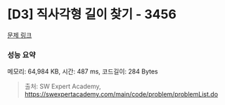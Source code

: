 # [D3] 직사각형 길이 찾기 - 3456 

[문제 링크](https://swexpertacademy.com/main/code/problem/problemDetail.do?contestProbId=AWFPmsqqALwDFAV0) 

### 성능 요약

메모리: 64,984 KB, 시간: 487 ms, 코드길이: 284 Bytes



> 출처: SW Expert Academy, https://swexpertacademy.com/main/code/problem/problemList.do